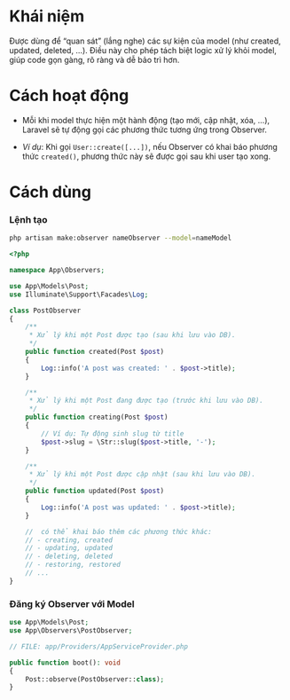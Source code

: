 # Khái niệm

Được dùng để “quan sát” (lắng nghe) các sự kiện của model (như created, updated, deleted, …). Điều này cho phép tách biệt logic xử lý khỏi model, giúp code gọn gàng, rõ ràng và dễ bảo trì hơn.

# Cách hoạt động

- Mỗi khi model thực hiện một hành động (tạo mới, cập nhật, xóa, …), Laravel sẽ tự động gọi các phương thức tương ứng trong Observer.

- _Ví dụ_: Khi gọi `User::create([...])`, nếu Observer có khai báo phương thức `created()`, phương thức này sẽ được gọi sau khi user tạo xong.

# Cách dùng

### Lệnh tạo

```sh
php artisan make:observer nameObserver --model=nameModel
```

```php
<?php

namespace App\Observers;

use App\Models\Post;
use Illuminate\Support\Facades\Log;

class PostObserver
{
    /**
     * Xử lý khi một Post được tạo (sau khi lưu vào DB).
     */
    public function created(Post $post)
    {
        Log::info('A post was created: ' . $post->title);
    }

    /**
     * Xử lý khi một Post đang được tạo (trước khi lưu vào DB).
     */
    public function creating(Post $post)
    {
        // Ví dụ: Tự động sinh slug từ title
        $post->slug = \Str::slug($post->title, '-');
    }

    /**
     * Xử lý khi một Post được cập nhật (sau khi lưu vào DB).
     */
    public function updated(Post $post)
    {
        Log::info('A post was updated: ' . $post->title);
    }

    //  có thể khai báo thêm các phương thức khác:
    // - creating, created
    // - updating, updated
    // - deleting, deleted
    // - restoring, restored
    // ...
}
```

### Đăng ký Observer với Model

```php
use App\Models\Post;
use App\Observers\PostObserver;

// FILE: app/Providers/AppServiceProvider.php

public function boot(): void
{
    Post::observe(PostObserver::class);
}

```
